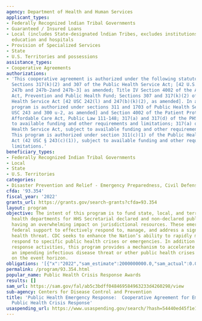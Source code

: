```yaml
---
agency: Department of Health and Human Services
applicant_types:
- Federally Recognized lndian Tribal Governments
- Guaranteed / Insured Loans
- Local (includes State-designated lndian Tribes, excludes institutions of higher
  education and hospitals
- Provision of Specialized Services
- State
- U.S. Territories and possessions
assistance_types:
- Cooperative Agreements
authorizations:
- 'This cooperative agreement is authorized under the following statutory authorities:
  Sections 317(k)(2) and 307 of the Public Health Service Act; [42 U.S.C Sections
  247b and 247b-2and 247b-3] as amended; Title IV Section 4002 of the Affordable Care
  Act, Prevention and Public Health Fund; Sections 307 and 317(k)(2) of the Public
  Health Service Act [42 USC 242(l) and 247(b)(k)(2), as amended]. In addition, this
  program is authorized under sections 311 and 1703 of Public Health Service Act [42
  USC 243 and 300 u-2, as amended] and Section 4002 of the Patient Protection and
  Affordable Care Act, Public Law 111-148; 317(a) and 317(d) of the PHS Act, subject
  to available funding and other requirements and limitations; 317(a) of the Public
  Health Service Act, subject to available funding and other requirements and limitations.
  This program is authorized under section 311(c)(1) of the Public Health Service
  Act (42 USC § 243(c)(1)), subject to available funding and other requirements and
  limitations.'
beneficiary_types:
- Federally Recognized Indian Tribal Governments
- Local
- State
- U.S. Territories
categories:
- Disaster Prevention and Relief - Emergency Preparedness, Civil Defense
cfda: '93.354'
fiscal_year: '2022'
grants_url: https://grants.gov/search-grants?cfda=93.354
layout: program
objective: The intent of this program is to fund state, local, and territorial public
  health departments for HHS Secretarial declared and non-declared public health emergencies
  having an overwhelming impact on jurisdictional resources. These emergencies require
  federal support to effectively respond to, manage, and address a significant public
  health threat. CDC seeks to enhance the Nation’s ability to rapidly mobilize and
  respond to specific public health crises or emergencies. In addition to immediate
  response activities, this program provides a mechanism to accelerate readiness for
  an impending infectious disease threat or other public health crises identified
  on the event horizon.
obligations: '[{"x":"2022","sam_estimate":2000000000.0,"sam_actual":0.0,"usa_spending_actual":-4855272.64},{"x":"2023","sam_estimate":46193302.0,"sam_actual":0.0,"usa_spending_actual":37494332.32},{"x":"2024","sam_estimate":46193302.0,"sam_actual":0.0,"usa_spending_actual":-3146731.53}]'
permalink: /program/93.354.html
popular_name: Public Health Crisis Response Awards
results: []
sam_url: https://sam.gov/fal/ab5c3bdff048469584963233d4260298/view
sub-agency: Centers for Disease Control and Prevention
title: 'Public Health Emergency Response:  Cooperative Agreement for Emergency Response:
  Public Health Crisis Response'
usaspending_url: https://www.usaspending.gov/search/?hash=54440ed45f1e16dce0b2dd51dd5df748
---
```

